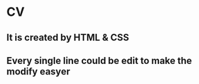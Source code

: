 # CV

## It is created by HTML & CSS

## Every single line could be edit to make the modify easyer


